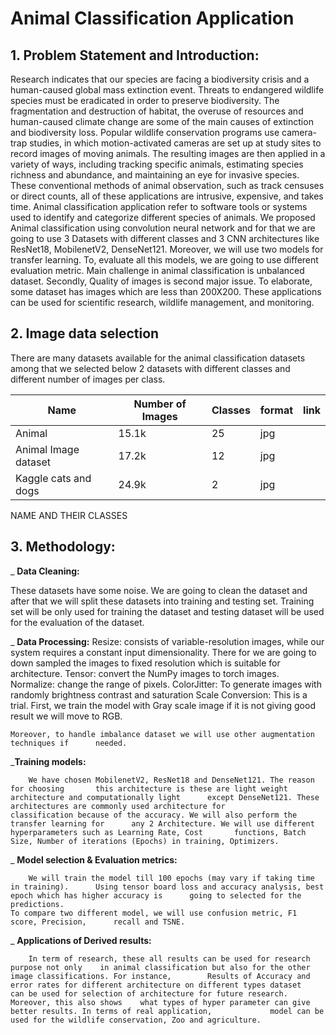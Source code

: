 # Animal Classification Application

## 1.	Problem Statement and Introduction:

Research indicates that our species are facing a biodiversity crisis and a human-caused global mass extinction event. Threats to endangered wildlife species must be eradicated in order to preserve biodiversity. The fragmentation and destruction of habitat, the overuse of resources and human-caused climate change are some of the main causes of extinction and biodiversity loss. Popular wildlife conservation programs use camera-trap studies, in which motion-activated cameras are set up at study sites to record images of moving animals. The resulting images are then applied in a variety of ways, including tracking specific animals, estimating species richness and abundance, and maintaining an eye for invasive species. These conventional methods of animal observation, such as track censuses or direct counts, all of these applications are intrusive, expensive, and takes time. Animal classification application refer to software tools or systems used to identify and categorize different species of animals. We proposed Animal classification using convolution neural network and for that we are going to use 3 Datasets with different classes and 3 CNN architectures like ResNet18, MobilenetV2, DenseNet121. Moreover, we will use two models for transfer learning. To, evaluate all this models, we are going to use different evaluation metric. Main challenge in animal classification is unbalanced dataset. Secondly, Quality of images is second major issue. To elaborate, some dataset has images which are less than 200X200. These applications can be used for scientific research, wildlife management, and monitoring. 

## 2.	Image data selection 

There are many datasets available for the animal classification datasets among that we selected below 2 datasets with different classes and different number of images per class.

|Name 		|Number of Images|	 Classes|   format|    link| 
|---------------|----------------|---------------|--------|--------|
|Animal		|15.1k|25 |jpg| |		|
|Animal Image dataset| 17.2k|12|jpg| |
|Kaggle cats and dogs| 24.9k|2|jpg | |

NAME AND THEIR CLASSES


## 3.	 Methodology:

_ **Data Cleaning:**

These datasets have some noise. We are going to clean the dataset and after that we will split these datasets into training and testing set. Training set will be only used for training the dataset and testing dataset will be used for the evaluation of the dataset.

_ **Data Processing:**
	Resize: consists of variable-resolution images, while our system requires a constant 			input dimensionality. There for we are going to down sampled the images to fixed 		 resolution which is suitable for architecture.
	Tensor: convert the NumPy images to torch images.
	Normalize: change the range of pixels.
	ColorJitter: To generate images with randomly brightness contrast and saturation 
	Scale Conversion: This is a trial. First, we train the model with Gray scale image if it 	 	is not giving good result we will move to RGB.
	
	Moreover, to handle imbalance dataset we will use other augmentation techniques if 		needed.
	
_**Training models:**

		We have chosen MobilenetV2, ResNet18 and DenseNet121. The reason for choosing 		this architecture is these are light weight architecture and computationally light 		except DenseNet121. These architectures are commonly used architecture for 			classification because of the accuracy. We will also perform the transfer learning for 		any 2 Architecture. We will use different hyperparameters such as Learning Rate, Cost 		functions, Batch Size, Number of iterations (Epochs) in training, Optimizers.

_ **Model selection & Evaluation metrics:**

		We will train the model till 100 epochs (may vary if taking time in training). 		Using tensor board loss and accuracy analysis, best epoch which has higher accuracy is 		going to selected for the predictions.
	To compare two different model, we will use confusion metric, F1 score, Precision, 		recall and TSNE.

_ **Applications of Derived results:**

		In term of research, these all results can be used for research purpose not only 	in animal classification but also for the other image classifications. For instance, 	 	Results of Accuracy and error rates for different architecture on different types dataset 	 can be used for selection of architecture for future research. Moreover, this also shows 	 what types of hyper parameter can give better results. In terms of real application, 	          model can be used for the wildlife conservation, Zoo and agriculture. 

